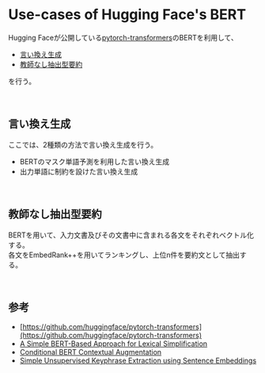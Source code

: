 # Use-cases of Hugging Face's BERT

Hugging Faceが公開している[pytorch-transformers](https://github.com/huggingface/pytorch-transformers)のBERTを利用して、

- [言い換え生成](https://github.com/marucha80t/use-cases_of_bert/blob/master/lexical_substitution_with_bert.ipynb)
- [教師なし抽出型要約](https://github.com/marucha80t/use-cases_of_bert/blob/master/unsupervised_extractive_summarization_with_bert.ipynb)

を行う。

<br>


## 言い換え生成

ここでは、2種類の方法で言い換え生成を行う。

- BERTのマスク単語予測を利用した言い換え生成 
- 出力単語に制約を設けた言い換え生成

<br>


## 教師なし抽出型要約
BERTを用いて、入力文書及びその文書中に含まれる各文をそれぞれベクトル化する。  
各文をEmbedRank++を用いてランキングし、上位n件を要約文として抽出する。

<br>


## 参考

- [https://github.com/huggingface/pytorch-transformers](https://github.com/huggingface/pytorch-transformers)
- [A Simple BERT-Based Approach for Lexical Simplification](https://arxiv.org/abs/1907.06226)
- [Conditional BERT Contextual Augmentation](https://arxiv.org/abs/1812.06705)
- [Simple Unsupervised Keyphrase Extraction using Sentence Embeddings](https://arxiv.org/abs/1801.04470)
